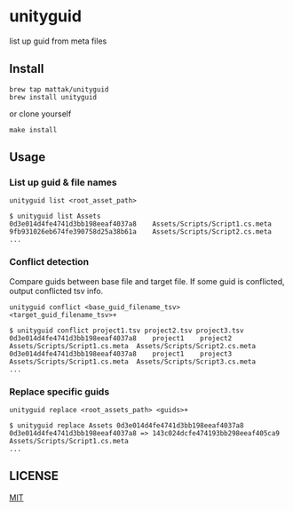 # unityguid

list up guid from meta files

## Install

```
brew tap mattak/unityguid
brew install unityguid
```

or clone yourself
```
make install
```

## Usage

### List up guid & file names

```
unityguid list <root_asset_path>
```

```
$ unityguid list Assets
0d3e014d4fe4741d3bb198eeaf4037a8	Assets/Scripts/Script1.cs.meta
9fb931026eb674fe390758d25a38b61a	Assets/Scripts/Script2.cs.meta
...
```

### Conflict detection

Compare guids between base file and target file.
If some guid is conflicted, output conflicted tsv info.

```
unityguid conflict <base_guid_filename_tsv> <target_guid_filename_tsv>+
```

```
$ unityguid conflict project1.tsv project2.tsv project3.tsv
0d3e014d4fe4741d3bb198eeaf4037a8	project1	project2	Assets/Scripts/Script1.cs.meta	Assets/Scripts/Script2.cs.meta
0d3e014d4fe4741d3bb198eeaf4037a8	project1	project3	Assets/Scripts/Script1.cs.meta	Assets/Scripts/Script3.cs.meta
...
```

### Replace specific guids

```
unityguid replace <root_assets_path> <guids>+
```

```
$ unityguid replace Assets 0d3e014d4fe4741d3bb198eeaf4037a8
0d3e014d4fe4741d3bb198eeaf4037a8 => 143c024dcfe474193bb298eeaf405ca9	Assets/Scripts/Script1.cs.meta
...
```

## LICENSE

[MIT](./LICENSE.md)

